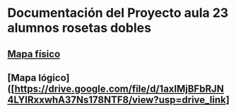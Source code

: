 # Documentación del Proyecto aula 23 alumnos rosetas dobles
[Mapa físico](https://docs.google.com/document/d/1DWJ0EOQ6woD5V9gWAvIBAPpyk9PVQApkwY24n8AaCcg)
---
[Mapa lógico]([https://drive.google.com/file/d/1axlMjBFbRJN4LYIRxxwhA37Ns178NTF8/view?usp=drive_link]
-
